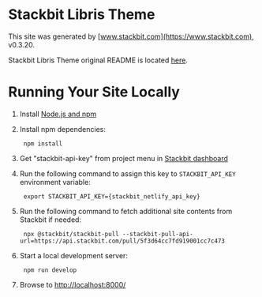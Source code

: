 # Stackbit Libris Theme

This site was generated by [www.stackbit.com](https://www.stackbit.com), v0.3.20.

Stackbit Libris Theme original README is located [here](./README.theme.md).

# Running Your Site Locally

1. Install [Node.js and npm](https://nodejs.org/en/)

1. Install npm dependencies:

        npm install

1. Get "stackbit-api-key" from project menu in [Stackbit dashboard](https://app.stackbit.com/dashboard)

1. Run the following command to assign this key to `STACKBIT_API_KEY` environment variable:

        export STACKBIT_API_KEY={stackbit_netlify_api_key}

1. Run the following command to fetch additional site contents from Stackbit if needed:

        npx @stackbit/stackbit-pull --stackbit-pull-api-url=https://api.stackbit.com/pull/5f3d64cc7fd919001cc7c473

1. Start a local development server:

        npm run develop

1. Browse to [http://localhost:8000/](http://localhost:8000/)
